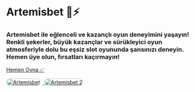 <h1>Artemisbet 🎰⚡️</h1>
<h3>Artemisbet ile eğlenceli ve kazançlı oyun deneyimini yaşayın! Renkli şekerler, büyük kazançlar ve sürükleyici oyun atmosferiyle dolu bu eşsiz slot oyununda şansınızı deneyin. Hemen üye olun, fırsatları kaçırmayın!</h3>

<p>
    <a href="https://heylink.me/bonussitelerii/">Hemen Oyna ✅</a>
</p>

<a href="https://heylink.me/bonussitelerii/" title="Artemisbet Oyna">
    <img src="https://i.ibb.co/YjtLwQ8/cats.jpg" alt="Artemisbet" style="max-width: 48%; border: 2px solid #ddd; border-radius: 10px; margin-right: 1%;">
</a>
<a href="https://heylink.me/bonussitelerii/" title="Artemisbet Giriş">
    <img src="https://i.ibb.co/VHdrjnQ/df.jpg" alt="Artemisbet 2" style="max-width: 48%; border: 2px solid #ddd; border-radius: 10px;">
</a>
